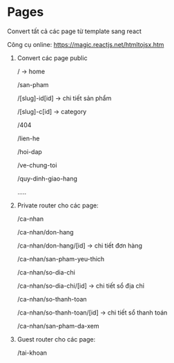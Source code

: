 # Pages

Convert tất cả các page từ template sang react

Công cụ online: https://magic.reactjs.net/htmltojsx.htm

1. Convert các page public

    / -> home

    /san-pham

    /[slug]-id[id] -> chi tiết sản phẩm

    /[slug]-c[id] -> category

    /404

    /lien-he

    /hoi-dap

    /ve-chung-toi

    /quy-dinh-giao-hang

    .....
    

2. Private router cho các page:

    /ca-nhan

    /ca-nhan/don-hang

    /ca-nhan/don-hang/[id] -> chi tiết đơn hàng

    /ca-nhan/san-pham-yeu-thich

    /ca-nhan/so-dia-chi

    /ca-nhan/so-dia-chi/[id] -> chi tiết sổ địa chỉ

    /ca-nhan/so-thanh-toan

    /ca-nhan/so-thanh-toan/[id] -> chi tiết sổ thanh toán
    
    /ca-nhan/san-pham-da-xem

3. Guest router cho các page:

    /tai-khoan

